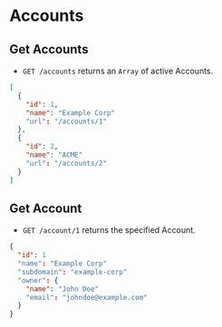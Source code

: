 # Accounts

## Get Accounts

* `GET /accounts` returns an `Array` of active Accounts.

```json
[
  {
    "id": 1,
    "name": "Example Corp"
    "url": "/accounts/1"
  },
  {
    "id": 2,
    "name": "ACME"
    "url": "/accounts/2"
  }
]
```

## Get Account

* `GET /account/1` returns the specified Account.

```json
{
  "id": 1
  "name": "Example Corp"
  "subdomain": "example-corp"
  "owner": {
    "name": "John Doe"
    "email": "johndoe@example.com"
  }
}
```
